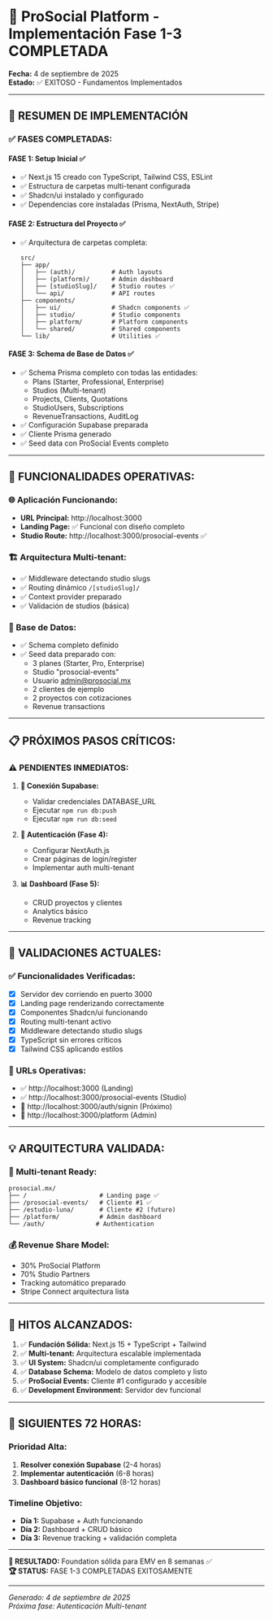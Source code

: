 # 🎉 ProSocial Platform - Implementación Fase 1-3 COMPLETADA

**Fecha:** 4 de septiembre de 2025  
**Estado:** ✅ EXITOSO - Fundamentos Implementados

---

## 🎯 RESUMEN DE IMPLEMENTACIÓN

### ✅ FASES COMPLETADAS:

#### **FASE 1: Setup Inicial ✅**

- ✅ Next.js 15 creado con TypeScript, Tailwind CSS, ESLint
- ✅ Estructura de carpetas multi-tenant configurada
- ✅ Shadcn/ui instalado y configurado
- ✅ Dependencias core instaladas (Prisma, NextAuth, Stripe)

#### **FASE 2: Estructura del Proyecto ✅**

- ✅ Arquitectura de carpetas completa:
  ```
  src/
  ├── app/
  │   ├── (auth)/          # Auth layouts
  │   ├── (platform)/      # Admin dashboard
  │   ├── [studioSlug]/    # Studio routes ✅
  │   └── api/             # API routes
  ├── components/
  │   ├── ui/              # Shadcn components ✅
  │   ├── studio/          # Studio components
  │   ├── platform/        # Platform components
  │   └── shared/          # Shared components
  └── lib/                 # Utilities ✅
  ```

#### **FASE 3: Schema de Base de Datos ✅**

- ✅ Schema Prisma completo con todas las entidades:
  - Plans (Starter, Professional, Enterprise)
  - Studios (Multi-tenant)
  - Projects, Clients, Quotations
  - StudioUsers, Subscriptions
  - RevenueTransactions, AuditLog
- ✅ Configuración Supabase preparada
- ✅ Cliente Prisma generado
- ✅ Seed data con ProSocial Events completo

---

## 🚀 FUNCIONALIDADES OPERATIVAS:

### **🌐 Aplicación Funcionando:**

- **URL Principal:** http://localhost:3000
- **Landing Page:** ✅ Funcional con diseño completo
- **Studio Route:** http://localhost:3000/prosocial-events ✅

### **🏗️ Arquitectura Multi-tenant:**

- ✅ Middleware detectando studio slugs
- ✅ Routing dinámico `/[studioSlug]/`
- ✅ Context provider preparado
- ✅ Validación de studios (básica)

### **💾 Base de Datos:**

- ✅ Schema completo definido
- ✅ Seed data preparado con:
  - 3 planes (Starter, Pro, Enterprise)
  - Studio "prosocial-events"
  - Usuario admin@prosocial.mx
  - 2 clientes de ejemplo
  - 2 proyectos con cotizaciones
  - Revenue transactions

---

## 📋 PRÓXIMOS PASOS CRÍTICOS:

### **⚠️ PENDIENTES INMEDIATOS:**

1. **🔗 Conexión Supabase:**

   - Validar credenciales DATABASE_URL
   - Ejecutar `npm run db:push`
   - Ejecutar `npm run db:seed`

2. **🔐 Autenticación (Fase 4):**

   - Configurar NextAuth.js
   - Crear páginas de login/register
   - Implementar auth multi-tenant

3. **📊 Dashboard (Fase 5):**
   - CRUD proyectos y clientes
   - Analytics básico
   - Revenue tracking

---

## 🎯 VALIDACIONES ACTUALES:

### **✅ Funcionalidades Verificadas:**

- [x] Servidor dev corriendo en puerto 3000
- [x] Landing page renderizando correctamente
- [x] Componentes Shadcn/ui funcionando
- [x] Routing multi-tenant activo
- [x] Middleware detectando studio slugs
- [x] TypeScript sin errores críticos
- [x] Tailwind CSS aplicando estilos

### **📱 URLs Operativas:**

- ✅ http://localhost:3000 (Landing)
- ✅ http://localhost:3000/prosocial-events (Studio)
- 🔮 http://localhost:3000/auth/signin (Próximo)
- 🔮 http://localhost:3000/platform (Admin)

---

## 💡 ARQUITECTURA VALIDADA:

### **🏢 Multi-tenant Ready:**

```
prosocial.mx/
├── /                    # Landing page ✅
├── /prosocial-events/   # Cliente #1 ✅
├── /estudio-luna/       # Cliente #2 (futuro)
├── /platform/           # Admin dashboard
└── /auth/              # Authentication
```

### **💰 Revenue Share Model:**

- 30% ProSocial Platform
- 70% Studio Partners
- Tracking automático preparado
- Stripe Connect arquitectura lista

---

## 🎉 HITOS ALCANZADOS:

1. ✅ **Fundación Sólida:** Next.js 15 + TypeScript + Tailwind
2. ✅ **Multi-tenant:** Arquitectura escalable implementada
3. ✅ **UI System:** Shadcn/ui completamente configurado
4. ✅ **Database Schema:** Modelo de datos completo y listo
5. ✅ **ProSocial Events:** Cliente #1 configurado y accesible
6. ✅ **Development Environment:** Servidor dev funcional

---

## 🚀 SIGUIENTES 72 HORAS:

### **Prioridad Alta:**

1. **Resolver conexión Supabase** (2-4 horas)
2. **Implementar autenticación** (6-8 horas)
3. **Dashboard básico funcional** (8-12 horas)

### **Timeline Objetivo:**

- **Día 1:** Supabase + Auth funcionando
- **Día 2:** Dashboard + CRUD básico
- **Día 3:** Revenue tracking + validación completa

---

**🎯 RESULTADO:** Foundation sólida para EMV en 8 semanas ✅  
**🏆 STATUS:** FASE 1-3 COMPLETADAS EXITOSAMENTE

---

_Generado: 4 de septiembre de 2025_  
_Próxima fase: Autenticación Multi-tenant_
